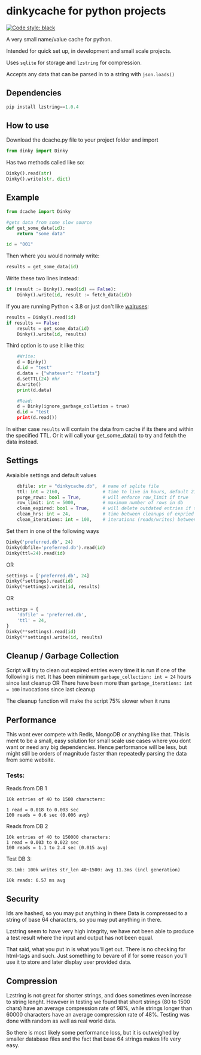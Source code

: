 # dinkycache for python projects
[![Code style: black](https://img.shields.io/badge/code%20style-black-000000.svg)](https://github.com/psf/black)

A very small name/value cache for python. 

Intended for quick set up, in development and small scale projects.

Uses `sqlite` for storage and `lzstring` for compression.

Accepts any data that can be parsed in to a string with `json.loads()`

## Dependencies
```python
pip install lzstring==1.0.4
```

## How to use
Download the dcache.py file to your project folder and import
```python
from dinky import Dinky
```

Has two methods called like so:
```python
Dinky().read(str)
Dinky().write(str, dict)
```

## Example
```python
from dcache import Dinky

#gets data from some slow source
def get_some_data(id):
    return "some data"

id = "001"

```
Then where you would normaly write:
```python
results = get_some_data(id)
```
Write these two lines instead:
```python
if (result := Dinky().read(id) == False):
    Dinky().write(id, result := fetch_data(id))
```
If you are running Python < 3.8 or just don't like [walruses](https://peps.python.org/pep-0572/):
```python
results = Dinky().read(id)
if results == False:
    results = get_some_data(id)
    Dinky().write(id, results)
```
Third option is to use it like this:

```python
    #Write:
    d = Dinky()
    d.id = "test"
    d.data = {"whatever": "floats"}
    d.setTTL(24) #hr
    d.write()
    print(d.data)

    #Read:
    d = Dinky(ignore_garbage_colletion = true)
    d.id = "test
    print(d.read())
```

In either case `results` will contain the data from cache if its there and within the specified TTL. Or it will call your get_some_data() to try and fetch the data instead.

## Settings

Avaialble settings and default values
```python
    dbfile: str = "dinkycache.db",  # name of sqlite file
    ttl: int = 2160,                # time to live in hours, default 2160 = 90 days, 0 = no expiry
    purge_rows: bool = True,        # will enforce row_limit if true
    row_limit: int = 5000,          # maximum number of rows in db
    clean_expired: bool = True,     # will delete outdated entries if true
    clean_hrs: int = 24,            # time between cleanups of expried entries
    clean_iterations: int = 100,    # iterations (reads/writes) between cleanups
```

Set them in one of the following ways
```python
Dinky('preferred.db', 24)
Dinky(dbfile='preferred.db').read(id)
Dinky(ttl=24).read(id)
```
OR
```python
settings = ['preferred.db', 24]
Dinky(*settings).read(id)
Dinky(*settings).write(id, results)
```
OR
```python
settings = {
    'dbfile' = 'preferred.db',
    'ttl' = 24,
}
Dinky(**settings).read(id)
Dinky(**settings).write(id, results)

```
## Cleanup / Garbage Collection
Script will try to clean out expired entries every time it is run if one of the following is met.
It has been minimum `garbage_collection: int = 24` hours since last cleanup
OR
There have been more than `garbage_iterations: int = 100` invocations since last cleanup

The cleanup function will make the script 75% slower when it runs

## Performance

This wont ever compete with Redis, MongoDB or anything like that. This is ment to be a small, easy solution for small scale use cases where you dont want or need any big dependencies. Hence performance will be less, but might still be orders of magnitude faster than repeatedly parsing the data from some website.

### Tests:

Reads from DB 1
```
10k entries of 40 to 1500 characters:

1 read = 0.018 to 0.003 sec
100 reads = 0.6 sec (0.006 avg)
```

Reads from DB 2
```
10k entries of 40 to 150000 characters:
1 read = 0.003 to 0.022 sec
100 reads = 1.1 to 2.4 sec (0.015 avg)
```

Test DB 3:
```
38.1mb: 100k writes str_len 40~1500: avg 11.3ms (incl generation)

10k reads: 6.57 ms avg 
```


## Security
Ids are hashed, so you may put anything in there
Data is compressed to a string of base 64 characters, so you may put anything in there.

Lzstring seem to have very high integrity, we have not been able to produce a test result where the input and output has not been equal.

That said, what you put in is what you'll get out. There is no checking for html-tags and such. Just something to bevare of if for some reason you'll use it to store and later display user provided data.

## Compression
Lzstring is not great for shorter strings, and does sometimes even increase to string lenght. However in testing we found that short strings (80 to 1500 chars) have an average compression rate of 98%, while strings longer than 60000 characters have an average compression rate of 48%. Testing was done with random as well as real world data.

So there is most likely some performance loss, but it is outweighed by smaller database files and the fact that base 64 strings makes life very easy.
